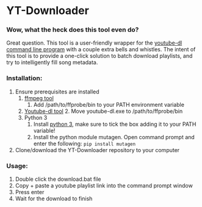 # YT-Downloader

### Wow, what the heck does this tool even do?
Great question. This tool is a user-friendly wrapper for the [youtube-dl command line program](https://github.com/ytdl-org/youtube-dl) with a couple extra bells and whistles. The intent of this tool is to provide a one-click solution to batch download playlists, and try to intelligently fill song metadata.

### Installation:
1. Ensure prerequisites are installed
    1. [ffmpeg tool](https://ffmpeg.zeranoe.com/builds/)
        1. Add /path/to/ffprobe/bin to your PATH environment variable
    2. [Youtube-dl tool](https://yt-dl.org/latest/youtube-dl.exe)
        2. Move youtube-dl.exe to /path/to/ffprobe/bin
    3. Python 3
        1. Install [python 3](https://www.python.org/downloads/), make sure to tick the box adding it to your PATH variable!
        2. Install the python module mutagen. Open command prompt and enter the following:
        `pip install mutagen`
2. Clone/download the YT-Downloader repository to your computer

### Usage:
1. Double click the download.bat file
2. Copy + paste a youtube playlist link into the command prompt window
3. Press enter
4. Wait for the download to finish